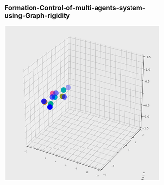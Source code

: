 ## Formation-Control-of-multi-agents-system-using-Graph-rigidity


![screenshot](SingleIntegratorManu.gif)